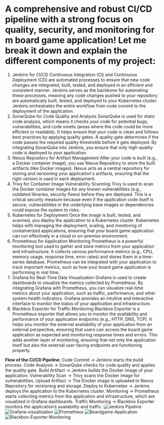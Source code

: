  # A comprehensive and robust CI/CD pipeline with a strong focus on quality, security, and monitoring for m board game application! Let me break it down and explain the different components of my project:

1. Jenkins for CI/CD
Continuous Integration (CI) and Continuous Deployment (CD) are automated processes to ensure that new code changes are integrated, built, tested, and deployed in an efficient and consistent manner.
Jenkins serves as the backbone for automating these processes, meaning any code changes pushed to your repository are automatically built, tested, and deployed to your Kubernetes cluster.
Jenkins orchestrates the entire workflow from code commit to the deployment of the application.
2. SonarQube for Code Quality and Analysis
SonarQube is used for static code analysis, which means it checks your code for potential bugs, vulnerabilities, and code smells (areas where the code could be more efficient or readable).
It helps ensure that your code is clean and follows best practices by applying quality gates. A quality gate determines if the code passes the required quality thresholds before it gets deployed.
By integrating SonarQube into Jenkins, you ensure that only high-quality code is deployed to your application.
3. Nexus Repository for Artifact Management
After your code is built (e.g., a Docker container image), you use Nexus Repository to store the built artifacts (like Docker images).
Nexus acts as a central repository for storing and versioning your application's artifacts, ensuring that the right version is used in each deployment.
4. Trivy for Container Image Vulnerability Scanning
Trivy is used to scan the Docker container images for any known vulnerabilities (e.g., outdated libraries, security flaws) before they are deployed.
This is a critical security measure because even if the application code itself is secure, vulnerabilities in the underlying base images or dependencies could expose the system to risks.
5. Kubernetes for Deployment
Once the image is built, tested, and scanned, you deploy the application to a Kubernetes cluster.
Kubernetes helps with managing the deployment, scaling, and monitoring of containerized applications, ensuring that your board game application can run effectively in a cloud or on-premise environment.
6. Prometheus for Application Monitoring
Prometheus is a powerful monitoring tool used to gather and store metrics from your application and infrastructure.
It collects various performance metrics (e.g., CPU, memory usage, response time, error rates) and stores them in a time-series database.
Prometheus can be integrated with your application to track important metrics, such as how your board game application is performing in real time.
7. Grafana for Real-Time Data Visualization
Grafana is used to create dashboards to visualize the metrics collected by Prometheus.
By integrating Grafana with Prometheus, you can visualize real-time metrics about your application, such as traffic, performance, and other system health indicators.
Grafana provides an intuitive and interactive interface to monitor the status of your application and infrastructure.
8. Blackbox Exporter for Traffic Monitoring
Blackbox Exporter is a Prometheus exporter that allows you to monitor the availability and performance of your application endpoints (e.g., HTTP, DNS, TCP).
It helps you monitor the external availability of your application from an external perspective, ensuring that users can access the board game application as expected and monitoring response times and errors.
This adds another layer of monitoring, ensuring that not only the application itself but also the external user-facing endpoints are functioning properly.

**Flow of the CI/CD Pipeline:**
Code Commit → Jenkins starts the build process.
Code Analysis → SonarQube checks for code quality and applies the quality gate.
Build Artifact → Jenkins builds the Docker image of your application.
Vulnerability Scan → Trivy scans the Docker image for vulnerabilities.
Upload Artifact → The Docker image is uploaded to Nexus Repository for versioning and storage.
Deploy to Kubernetes → Jenkins deploys the application to the Kubernetes cluster.
Monitoring → Prometheus starts collecting metrics from the application and infrastructure, which are visualized in Grafana dashboards.
Traffic Monitoring → Blackbox Exporter monitors the application’s availability and traffic.
![Jenkins Pipeline](https://github.com/user-attachments/assets/89a12b06-b908-4780-b8df-a499ac44acef)
![Grafana-visualization](https://github.com/user-attachments/assets/c368574d-3bba-4950-a6e4-933b5dd1873a)
![Prometheus](https://github.com/user-attachments/assets/0e9bbcc5-d7e2-4b65-b76f-82b1a8df3242)
![Boardgame-Application](https://github.com/user-attachments/assets/d5257537-f715-4c04-b1c3-ef880756815d)
![Blackbox-Exporter Monitoring](https://github.com/user-attachments/assets/0c64164c-ed1a-4a88-a3c2-0f3c68143d55)



